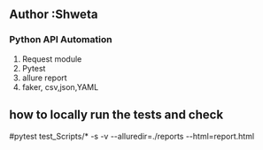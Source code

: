 ## Author :Shweta 

### Python API Automation 


1. Request module 
2. Pytest
3. allure report
4. faker, csv,json,YAML


## how to locally run the tests and check 
 #pytest test_Scripts/* -s -v --alluredir=./reports --html=report.html
